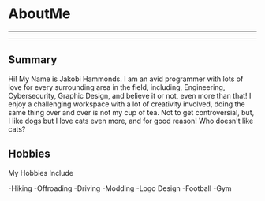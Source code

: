 # AboutMe
---
---
## Summary

Hi! My Name is Jakobi Hammonds. I am an avid programmer with lots of love for every surrounding area in the field, including, Engineering, Cybersecurity, Graphic Design, and believe it or not, even more than that! I enjoy a challenging workspace with a lot of creativity involved, doing the same thing over and over is not my cup of tea. Not to get controversial, but, I like dogs but I love cats even more, and for good reason! Who doesn't like cats?

Hobbies
-

My Hobbies Include

-Hiking
-Offroading
-Driving
-Modding
-Logo Design
-Football
-Gym
